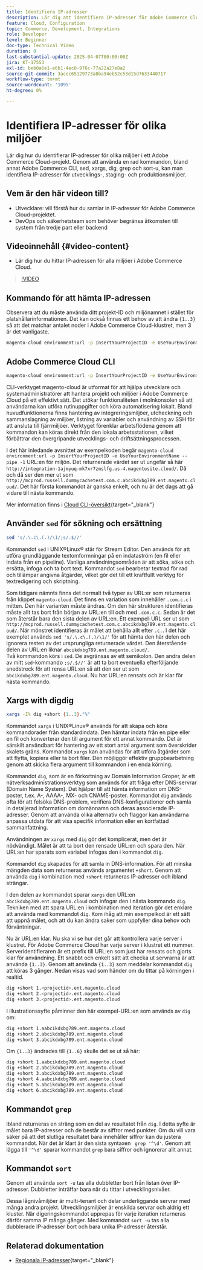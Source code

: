 ```yaml
---
title: Identifiera IP-adresser
description: Lär dig att identifiera IP-adresser för Adobe Commerce Cloud-miljöer för att förbättra säkerheten och effektivisera serverkommunikationen
feature: Cloud, Configuration
topic: Commerce, Development, Integrations
role: Developer
level: Beginner
doc-type: Technical Video
duration: 0
last-substantial-update: 2025-04-07T00:00:00Z
jira: KT-17553
exl-id: beb0a6e1-e6b1-4ec0-976c-77a22a27e8a2
source-git-commit: 3acec65129773a8ba94eb52c53d15d7633440717
workflow-type: tm+mt
source-wordcount: '1095'
ht-degree: 0%

---
```


# Identifiera IP-adresser för olika miljöer

Lär dig hur du identifierar IP-adresser för olika miljöer i ett Adobe Commerce Cloud-projekt. Genom att använda en rad kommandon, bland annat Adobe Commerce CLI, sed, xargs, dig, grep och sort-u, kan man identifiera IP-adresser för utvecklings-, staging- och produktionsmiljöer.

## Vem är den här videon till?

* Utvecklare: vill förstå hur du samlar in IP-adresser för Adobe Commerce Cloud-projektet.
* DevOps och säkerhetsteam som behöver begränsa åtkomsten till system från tredje part eller backend

## Videoinnehåll {#video-content}

* Lär dig hur du hittar IP-adressen för alla miljöer i Adobe Commerce Cloud.

>[!VIDEO](https://video.tv.adobe.com/v/3457493/?learn=on)

## Kommando för att hämta IP-adressen

Observera att du måste använda ditt projekt-ID och miljönamnet i stället för platshållarinformationen.  Det kan också finnas ett behov av att ändra `{1..3}` så att det matchar antalet noder i Adobe Commerce Cloud-klustret, men 3 är det vanligaste.

```bash
magento-cloud environment:url -p InsertYourProjectID -e UseYourEnvironmentName --pipe -1 | sed 's/.\.c\.(.)/\1/;s/.$//' | xargs -I% dig +short {1..3}."%" | grep '^\d' | sort -u
```

## Adobe Commerce Cloud CLI

```bash
magento-cloud environment:url -p InsertYourProjectID -e UseYourEnvironmentName --pipe -1
```

CLI-verktyget magento-cloud är utformat för att hjälpa utvecklare och systemadministratörer att hantera projekt och miljöer i Adobe Commerce Cloud på ett effektivt sätt. Det utökar funktionaliteten i molnkonsolen så att användarna kan utföra rutinuppgifter och köra automatisering lokalt. Bland huvudfunktionerna finns hantering av integreringsmiljöer, utcheckning och sammanslagning av miljöer, listning av variabler och användning av SSH för att ansluta till fjärrmiljöer. Verktyget förenklar arbetsflödena genom att kommandon kan köras direkt från den lokala arbetsstationen, vilket förbättrar den övergripande utvecklings- och driftsättningsprocessen.

I det här inledande avsnittet av exempelkoden begär `magento-cloud environment:url -p InsertYourProjectID -e UseYourEnvironmentName --pipe -1` URL:en för miljön. Det returnerade värdet ser ut ungefär så här `http://integration-1ajmyuq-mk7xr7zmslfg.us-4.magentosite.cloud/`. Då och då ser den mer ut som `http://mcprod.russell.dummycachetest.com.c.abcikdxbg789.ent.magento.cloud/`.  Det här första kommandot är ganska enkelt, och nu är det dags att gå vidare till nästa kommando.

Mer information finns i [Cloud CLI-översikt](https://experienceleague.adobe.com/en/docs/commerce-on-cloud/user-guide/dev-tools/cloud-cli/cloud-cli-overview){target="_blank"}

## Använder `sed` för sökning och ersättning

```bash
sed 's/.\.c\.(.)/\1/;s/.$//'
```

Kommandot `sed` i UNIX®Linux® står för Stream Editor. Den används för att utföra grundläggande textomformningar på en indataström (en fil eller indata från en pipeline). Vanliga användningsområden är att söka, söka och ersätta, infoga och ta bort text. Kommandot `sed` bearbetar textrad för rad och tillämpar angivna åtgärder, vilket gör det till ett kraftfullt verktyg för textredigering och skriptning.

Som tidigare nämnts finns det normalt två typer av URL:er som returneras från klippet `magento-cloud`. Det finns en variation som innehåller `.com.c.c` i mitten. Den här varianten måste ändras. Om den här strukturen identifieras måste allt tas bort från början av URL:en till och med `.com.c.c`.  Sedan är det som återstår bara den sista delen av URL:en. Ett exempel-URL ser ut som `http://mcprod.russell.dummycachetest.com.c.abcikdxbg789.ent.magento.cloud/`.  När mönstret identifieras är målet att behålla allt efter `.c.`.  I det här exemplet används `sed 's/.\.c\.(.)/\1/'` för att hämta den här delen och ignorera resten av det ursprungliga returnerade värdet. Den återstående delen av URL:en liknar `abcikdxbg789.ent.magento.cloud/`.\
Två kommandon körs i `sed`. De avgränsas av ett semikolon. Den andra delen av mitt `sed`-kommando `;s/.$//'` är att ta bort eventuella efterföljande snedstreck för att rensa URL:en så att den ser ut som `abcikdxbg789.ent.magento.cloud`.  Nu har URL:en rensats och är klar för nästa kommando.

## Xargs with digdig

```bash
xargs -I% dig +short {1..3}."%"
```

Kommandot `xargs` i UNIX®Linux® används för att skapa och köra kommandorader från standardindata. Den hämtar indata från en pipe eller en fil och konverterar den till argument för ett annat kommando. Det är särskilt användbart för hantering av ett stort antal argument som överskrider skalets gräns. Kommandot `xargs` kan användas för att utföra åtgärder som att flytta, kopiera eller ta bort filer. Den möjliggör effektiv gruppbearbetning genom att skicka flera argument till kommandon i en enda körning.

Kommandot `dig`, som är en förkortning av Domain Information Groper, är ett nätverksadministrationsverktyg som används för att fråga efter DNS-servrar (Domain Name System). Det hjälper till att hämta information om DNS-poster, t.ex. A-, AAAA-, MX- och CNAME-poster. Kommandot `dig` används ofta för att felsöka DNS-problem, verifiera DNS-konfigurationer och samla in detaljerad information om domännamn och deras associerade IP-adresser. Genom att använda olika alternativ och flaggor kan användarna anpassa utdata för att visa specifik information eller en kortfattad sammanfattning.

Användningen av `xargs` med `dig` gör det komplicerat, men det är nödvändigt. Målet är att ta bort den rensade URL:en och spara den.  När URL:en har sparats som variabel infogas den i kommandot `dig`.

Kommandot `dig` skapades för att samla in DNS-information. För att minska mängden data som returneras används argumentet `+short`. Genom att använda `dig` i kombination med `+short` returneras IP-adresser och ibland strängar.

I den delen av kommandot sparar `xargs` den URL:en `abcikdxbg789.ent.magento.cloud` och infogar den i nästa kommando `dig`. Tekniken med att spara URL:en i kombination med iteration gör det enklare att använda med kommandot `dig`. Kom ihåg att min exempelkod är ett sätt att uppnå målet, och att du kan ändra saker som uppfyller dina behov och förväntningar.

Nu är URL:en klar. Nu ska vi se hur det går att kontrollera varje server i klustret. För Adobe Commerce Cloud har varje server i klustret ett nummer. Serveridentifieraren är ett prefix till URL:en som just har rensats och gjorts klar för användning. Ett snabbt och enkelt sätt att checka ut servrarna är att använda `{1..3}`. Genom att använda `{1..3}` som meddelar kommandot `dig` att köras 3 gånger. Nedan visas vad som händer om du tittar på körningen i realtid.

```bash
dig +short 1.<projectid>.ent.magento.cloud
dig +short 2.<projectid>.ent.magento.cloud
dig +short 3.<projectid>.ent.magento.cloud
```

I illustrationssyfte påminner den här exempel-URL:en som används av `dig` om:

```bash
dig +short 1.aabcikdxbg789.ent.magento.cloud
dig +short 2.abcikdxbg789.ent.magento.cloud
dig +short 3.abcikdxbg789.ent.magento.cloud
```

Om `{1..3}` ändrades till `{1..6}` skulle det se ut så här:

```bash
dig +short 1.aabcikdxbg789.ent.magento.cloud
dig +short 2.abcikdxbg789.ent.magento.cloud
dig +short 3.abcikdxbg789.ent.magento.cloud
dig +short 4.aabcikdxbg789.ent.magento.cloud
dig +short 5.abcikdxbg789.ent.magento.cloud
dig +short 6.abcikdxbg789.ent.magento.cloud
```

## Kommandot `grep`

Ibland returneras en sträng som en del av resultatet från `dig`. I detta syfte är målet bara IP-adresser och de består av siffror med punkter. Om du vill vara säker på att det slutliga resultatet bara innehåller siffror kan du justera kommandot. När det är klart är den sista syntaxen ` grep '^\d'`.  Genom att lägga till `'^\d'` sparar kommandot `grep` bara siffror och ignorerar allt annat.

## Kommandot `sort`

Genom att använda `sort -u` tas alla dubbletter bort från listan över IP-adresser. Dubbletter inträffar bara när du tittar i utvecklingsnivåer.

Dessa lågnivåmiljöer är multi-tenant och delar underliggande servrar med många andra projekt. Utvecklingsmiljöer är enskilda servrar och aldrig ett kluster. När digeringskommandot upprepas för varje iteration returneras därför samma IP många gånger. Med kommandot `sort -u` tas alla dubblerade IP-adresser bort och bara unika IP-adresser återstår.



## Relaterad dokumentation

* [Regionala IP-adresser](https://experienceleague.adobe.com/en/docs/commerce-on-cloud/user-guide/project/regional-ip-addresses|https://experienceleague.adobe.com/en/docs/commerce-on-cloud/user-guide/project/regional-ip-addresses){target="_blank"}

